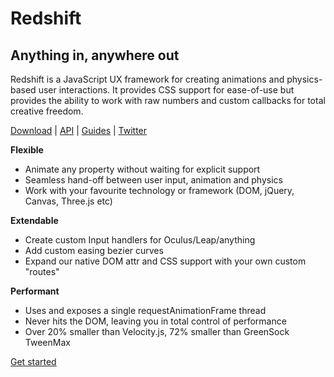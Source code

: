 # Redshift

## Anything in, anywhere out

Redshift is a JavaScript UX framework for creating animations and physics-based user interactions. It provides CSS support for ease-of-use but provides the ability to work with raw numbers and custom callbacks for total creative freedom.

[Download](http://redshiftjs.com/download) | [API](http://redshiftjs.com/api) | [Guides](http://redshiftjs.com/guides/get-started) | [Twitter](http://twitter.com/redshiftjs)

**Flexible**
* Animate any property without waiting for explicit support
* Seamless hand-off between user input, animation and physics
* Work with your favourite technology or framework (DOM, jQuery, Canvas, Three.js etc)

**Extendable**
* Create custom Input handlers for Oculus/Leap/anything
* Add custom easing bezier curves
* Expand our native DOM attr and CSS support with your own custom "routes"

**Performant**
* Uses and exposes a single requestAnimationFrame thread
* Never hits the DOM, leaving you in total control of performance
* Over 20% smaller than Velocity.js, 72% smaller than GreenSock TweenMax


[Get started](http://redshiftjs.com/guides/get-started)
